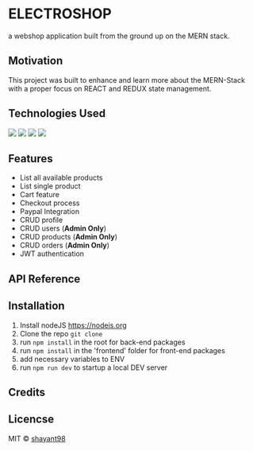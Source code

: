 # ELECTROSHOP
a webshop application built from the ground up on the MERN stack.


## Motivation
This project was built to enhance and learn more about the MERN-Stack with a proper focus on REACT and REDUX state management.


## Technologies Used

  <img src ="https://img.shields.io/badge/MongoDB-%234ea94b.svg?&style=for-the-badge&logo=mongodb&logoColor=white"/> <img src="https://img.shields.io/badge/express.js%20-%23404d59.svg?&style=for-the-badge"/> <img src="https://img.shields.io/badge/react%20-%2320232a.svg?&style=for-the-badge&logo=react&logoColor=%2361DAFB"/> <img src="https://img.shields.io/badge/node.js%20-%2343853D.svg?&style=for-the-badge&logo=node.js&logoColor=white"/>


## Features
 - List all available products
 - List single product
 - Cart feature
 - Checkout process
 - Paypal Integration
 - CRUD profile
 - CRUD users (**Admin Only**)
 - CRUD products (**Admin Only**)
 - CRUD orders (**Admin Only**)
 - JWT authentication


## API Reference



## Installation
1. Install nodeJS https://nodejs.org
2. Clone the repo `git clone`
3. run `npm install` in the root for back-end packages
4. run `npm install` in the 'frontend' folder for front-end packages
4. add necessary variables to ENV
5. run `npm run dev` to startup a local DEV server


## Credits


## Licencse
MIT © [shayant98](https://github.com/shayant98)
